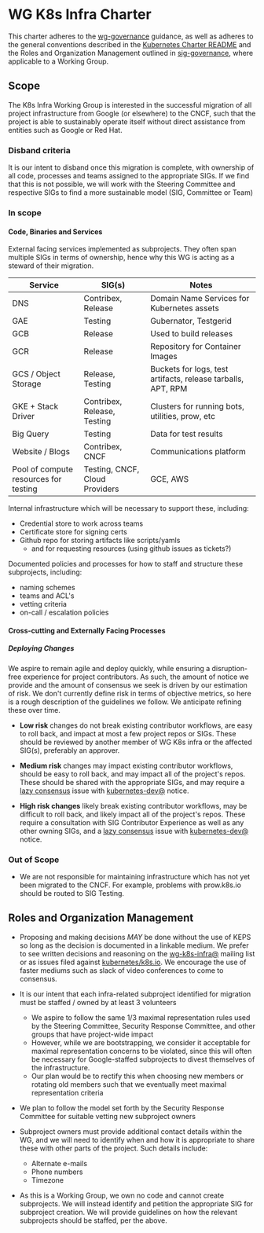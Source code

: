 # WG K8s Infra Charter

This charter adheres to the [wg-governance] guidance, as well as
adheres to the general conventions described in the [Kubernetes
Charter README] and the Roles and Organization Management outlined
in [sig-governance], where applicable to a Working Group.

## Scope

The K8s Infra Working Group is interested in the successful migration of all
project infrastructure from Google (or elsewhere) to the CNCF, such that the
project is able to sustainably operate itself without direct assistance from
entities such as Google or Red Hat.

### Disband criteria

It is our intent to disband once this migration is complete, with ownership
of all code, processes and teams assigned to the appropriate SIGs. If we find
that this is not possible, we will work with the Steering Committee and
respective SIGs to find a more sustainable model (SIG, Committee or Team)

### In scope

#### Code, Binaries and Services

External facing services implemented as subprojects. They often span multiple
SIGs in terms of ownership, hence why this WG is acting as a steward of their
migration.

| Service | SIG(s) | Notes |
| --- | --- | --- |
| DNS | Contribex, Release | Domain Name Services for Kubernetes assets |
| GAE | Testing | Gubernator, Testgerid |
| GCB | Release | Used to build releases |
| GCR | Release | Repository for Container Images |
| GCS / Object Storage | Release, Testing | Buckets for logs, test artifacts, release tarballs, APT, RPM |
| GKE + Stack Driver | Contribex, Release, Testing | Clusters for running bots, utilities, prow, etc |
| Big Query | Testing | Data for test results |
| Website / Blogs | Contribex, CNCF | Communications platform |
| Pool of compute resources for testing | Testing, CNCF, Cloud Providers| GCE, AWS | 

Internal infrastructure which will be necessary to support these, including:

- Credential store to work across teams
- Certificate store for signing certs
- Github repo for storing artifacts like scripts/yamls
  - and for requesting resources (using github issues as tickets?)

Documented policies and processes for how to staff and structure these
subprojects, including:

- naming schemes
- teams and ACL's
- vetting criteria
- on-call / escalation policies

#### Cross-cutting and Externally Facing Processes

##### Deploying Changes

We aspire to remain agile and deploy quickly, while ensuring a disruption-free
experience for project contributors. As such, the amount of notice we provide
and the amount of consensus we seek is driven by our estimation of risk. We
don't currently define risk in terms of objective metrics, so here is a rough
description of the guidelines we follow. We anticipate refining these over
time.

- **Low risk** changes do not break existing contributor workflows, are easy
  to roll back, and impact at most a few project repos or SIGs. These should
  be reviewed by another member of WG K8s infra or the affected SIG(s),
  preferably an approver.

- **Medium risk** changes may impact existing contributor workflows, should be
  easy to roll back, and may impact all of the project's repos. These should
  be shared with the appropriate SIGs, and may require a [lazy consensus]
  issue with [kubernetes-dev@] notice.

- **High risk changes** likely break existing contributor workflows, may be
  difficult to roll back, and likely impact all of the project's repos. These
  require a consultation with SIG Contributor Experience as well as any other
  owning SIGs, and a [lazy consensus] issue with [kubernetes-dev@] notice.

### Out of Scope

- We are not responsible for maintaining infrastructure which has not yet been
  migrated to the CNCF. For example, problems with prow.k8s.io should be routed
  to SIG Testing.

## Roles and Organization Management

- Proposing and making decisions _MAY_ be done without the use of KEPS so long
  as the decision is documented in a linkable medium. We prefer to see written
  decisions and reasoning on the [wg-k8s-infra@] mailing list or as issues
  filed against [kubernetes/k8s.io]. We encourage the use of faster mediums
  such as slack of video conferences to come to consensus.

- It is our intent that each infra-related subproject identified for migration
  must be  staffed / owned by at least 3 volunteers

  - We aspire to follow the same 1/3 maximal representation rules used by the
    Steering Committee, Security Response Committee, and other groups that have
    project-wide impact
  - However, while we are bootstrapping, we consider it acceptable for maximal
    representation concerns to be violated, since this will often be necessary
    for Google-staffed subprojects to divest themselves of the infrastructure.
  - Our plan would be to rectify this when choosing new members or rotating
    old members such that we eventually meet maximal representation criteria

- We plan to follow the model set forth by the Security Response Committee for
  suitable vetting new subproject owners

- Subproject owners must provide additional contact details within the WG, and
  we will need to identify when and how it is appropriate to share these with
  other parts of the project.  Such details include:
  - Alternate e-mails
  - Phone numbers
  - Timezone

- As this is a Working Group, we own no code and cannot create subprojects. We
  will instead identify and petition the appropriate SIG for subproject 
  creation. We will provide guidelines on how the relevant subprojects should
  be staffed, per the above.

[sig-governance]: https://github.com/kubernetes/community/blob/master/committee-steering/governance/sig-governance.md
[wg-governance]: https://github.com/kubernetes/community/blob/master/committee-steering/governance/wg-governance.md
[Kubernetes Charter README]: https://github.com/kubernetes/community/blob/master/committee-steering/governance/README.md
[lazy consensus]: http://en.osswiki.info/concepts/lazy_consensus

[kubernetes-dev@]: https://groups.google.com/forum/#!forum/kubernetes-dev
[wg-k8s-infra@]: https://groups.google.com/forum/#!forum/kubernetes-wg-k8s-infra
[kubernetes/k8s.io]: https://git.k8s.io/k8s.io
